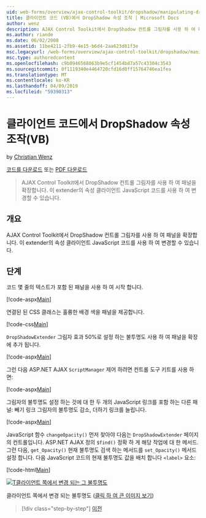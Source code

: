```yaml
---
uid: web-forms/overview/ajax-control-toolkit/dropshadow/manipulating-dropshadow-properties-from-client-code-vb
title: 클라이언트 코드 (VB)에서 DropShadow 속성 조작 | Microsoft Docs
author: wenz
description: AJAX Control Toolkit에서 DropShadow 컨트롤 그림자를 사용 하 여 패널을 확장합니다. 이 extender의 속성 JavaScrip 클라이언트를 사용 하 여 변경할 수 있습니다...
ms.author: riande
ms.date: 06/02/2008
ms.assetid: 11be4211-2fb9-4e15-b6d4-2aa623d81f3e
msc.legacyurl: /web-forms/overview/ajax-control-toolkit/dropshadow/manipulating-dropshadow-properties-from-client-code-vb
msc.type: authoredcontent
ms.openlocfilehash: c9b0946568063b9e5cf1454bd7a57c43304c3543
ms.sourcegitcommit: 0f1119340e4464720cfd16d0ff15764746ea1fea
ms.translationtype: MT
ms.contentlocale: ko-KR
ms.lasthandoff: 04/09/2019
ms.locfileid: "59390313"
---
```

# <a name="manipulating-dropshadow-properties-from-client-code-vb"></a>클라이언트 코드에서 DropShadow 속성 조작(VB)

by [Christian Wenz](https://github.com/wenz)

[코드를 다운로드](http://download.microsoft.com/download/5/1/6/51652a81-500b-4f6b-88d3-617103e7941e/DropShadow2.vb.zip) 또는 [PDF 다운로드](http://download.microsoft.com/download/b/6/a/b6ae89ee-df69-4c87-9bfb-ad1eb2b23373/dropshadow2VB.pdf)

> AJAX Control Toolkit에서 DropShadow 컨트롤 그림자를 사용 하 여 패널을 확장합니다. 이 extender의 속성 클라이언트 JavaScript 코드를 사용 하 여 변경할 수 있습니다.


## <a name="overview"></a>개요

AJAX Control Toolkit에서 DropShadow 컨트롤 그림자를 사용 하 여 패널을 확장합니다. 이 extender의 속성 클라이언트 JavaScript 코드를 사용 하 여 변경할 수 있습니다.

## <a name="steps"></a>단계

코드 몇 줄의 텍스트가 포함 된 패널을 사용 하 여 시작 합니다.

[!code-aspx[Main](manipulating-dropshadow-properties-from-client-code-vb/samples/sample1.aspx)]

연결된 된 CSS 클래스는 훌륭한 배경 색을 패널을 제공합니다.

[!code-css[Main](manipulating-dropshadow-properties-from-client-code-vb/samples/sample2.css)]

`DropShadowExtender` 그림자 효과 50%로 설정 하는 불투명도 사용 하 여 패널을 확장에 추가 됩니다.

[!code-aspx[Main](manipulating-dropshadow-properties-from-client-code-vb/samples/sample3.aspx)]

그런 다음 ASP.NET AJAX `ScriptManager` 제어 하려면 컨트롤 도구 키트를 사용 하면:

[!code-aspx[Main](manipulating-dropshadow-properties-from-client-code-vb/samples/sample4.aspx)]

그림자의 불투명도 설정 하는 것에 대 한 두 개의 JavaScript 링크를 포함 하는 다른 패널: 빼기 링크 그림자의 불투명도 감소, 더하기 링크를 늘립니다.

[!code-aspx[Main](manipulating-dropshadow-properties-from-client-code-vb/samples/sample5.aspx)]

JavaScript 함수 `changeOpacity()` 먼저 찾아야 다음는 `DropShadowExtender` 페이지의 컨트롤입니다. ASP.NET AJAX 정의 `$find()` 정확 하 게 해당 작업에 대 한 메서드. 그런 다음, `get_Opacity()` 현재 불투명도 검색 하는 메서드를 `set_Opacity()` 메서드 설정 합니다. 다음 JavaScript 코드의 현재 불투명도 값을 배치 합니다 `<label>` 요소:

[!code-html[Main](manipulating-dropshadow-properties-from-client-code-vb/samples/sample6.html)]


[![T클라이언트 쪽에서 변경 되는 그 불투명도](manipulating-dropshadow-properties-from-client-code-vb/_static/image2.png)](manipulating-dropshadow-properties-from-client-code-vb/_static/image1.png)

클라이언트 쪽에서 변경 되는 불투명도 ([클릭 하 여 큰 이미지 보기](manipulating-dropshadow-properties-from-client-code-vb/_static/image3.png))

> [!div class="step-by-step"]
> [이전](adjusting-the-z-index-of-a-dropshadow-vb.md)
